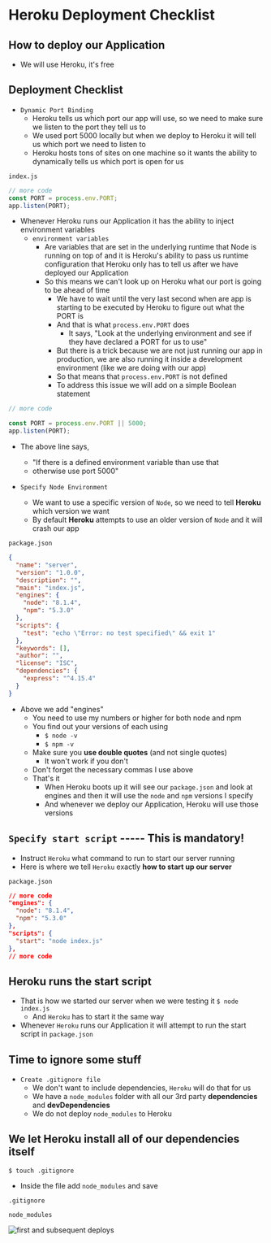 # Heroku Deployment Checklist
## How to deploy our Application
* We will use Heroku, it's free

## Deployment Checklist
* `Dynamic Port Binding`
    - Heroku tells us which port our app will use, so we need to make sure we listen to the port they tell us to
    - We used port 5000 locally but when we deploy to Heroku it will tell us which port we need to listen to
    - Heroku hosts tons of sites on one machine so it wants the ability to dynamically tells us which port is open for us

`index.js`

```js
// more code
const PORT = process.env.PORT;
app.listen(PORT);
```

* Whenever Heroku runs our Application it has the ability to inject environment variables
    - `environment variables`
        + Are variables that are set in the underlying runtime that Node is running on top of and it is Heroku's ability to pass us runtime configuration that Heroku only has to tell us after we have deployed our Application
        + So this means we can't look up on Heroku what our port is going to be ahead of time
            * We have to wait until the very last second when are app is starting to be executed by Heroku to figure out what the PORT is
            * And that is what `process.env.PORT` does
                - It says, "Look at the underlying environment and see if they have declared a PORT for us to use"
            * But there is a trick because we are not just running our app in production, we are also running it inside a development environment (like we are doing with our app)
            * So that means that `process.env.PORT` is not defined
            * To address this issue we will add on a simple Boolean statement

```js
// more code

const PORT = process.env.PORT || 5000;
app.listen(PORT);
```

* The above line says, 
    - "If there is a defined environment variable than use that
    - otherwise use port 5000"

* `Specify Node Environment`
    - We want to use a specific version of `Node`, so we need to tell **Heroku** which version we want
    - By default **Heroku** attempts to use an older version of `Node` and it will crash our app

`package.json`

```json
{
  "name": "server",
  "version": "1.0.0",
  "description": "",
  "main": "index.js",
  "engines": {
    "node": "8.1.4",
    "npm": "5.3.0"
  },
  "scripts": {
    "test": "echo \"Error: no test specified\" && exit 1"
  },
  "keywords": [],
  "author": "",
  "license": "ISC",
  "dependencies": {
    "express": "^4.15.4"
  }
}
```

* Above we add "engines"
    - You need to use my numbers or higher for both node and npm
    - You find out your versions of each using
        + `$ node -v`
        + `$ npm -v`
    - Make sure you **use double quotes** (and not single quotes)
        + It won't work if you don't
    - Don't forget the necessary commas I use above
    - That's it
        + When Heroku boots up it will see our `package.json` and look at engines and then it will use the `node` and `npm` versions I specify
        + And whenever we deploy our Application, Heroku will use those versions

## `Specify start script` ----- This is mandatory!
* Instruct `Heroku` what command to run to start our server running
* Here is where we tell `Heroku` exactly **how to start up our server**

`package.json`

```json
// more code
"engines": {
  "node": "8.1.4",
  "npm": "5.3.0"
},
"scripts": {
  "start": "node index.js"
},
// more code
```

## Heroku runs the start script
* That is how we started our server when we were testing it `$ node index.js`
    - And `Heroku` has to start it the same way
* Whenever `Heroku` runs our Application it will attempt to run the start script in `package.json`

## Time to ignore some stuff
* `Create .gitignore file`
    - We don't want to include dependencies, `Heroku` will do that for us
    - We have a `node_modules` folder with all our 3rd party **dependencies** and **devDependencies**
    - We do not deploy `node_modules` to Heroku

## We let Heroku install all of our dependencies itself

`$ touch .gitignore`

* Inside the file add `node_modules` and save

`.gitignore`

```
node_modules
```

![first and subsequent deploys](https://i.imgur.com/O6EeZDy.png)
